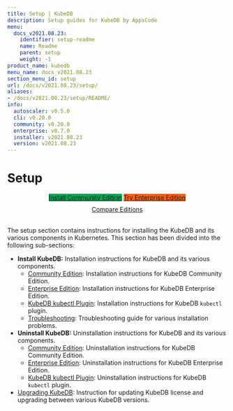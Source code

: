 ```yaml
---
title: Setup | KubeDB
description: Setup guides for KubeDB by AppsCode
menu:
  docs_v2021.08.23:
    identifier: setup-readme
    name: Readme
    parent: setup
    weight: -1
product_name: kubedb
menu_name: docs_v2021.08.23
section_menu_id: setup
url: /docs/v2021.08.23/setup/
aliases:
- /docs/v2021.08.23/setup/README/
info:
  autoscaler: v0.5.0
  cli: v0.20.0
  community: v0.20.0
  enterprise: v0.7.0
  installer: v2021.08.23
  version: v2021.08.23
---
```


# Setup

<div style="text-align: center;">
  <a class="button is-link is-medium is-active has-text-weight-normal" href="/docs/v2021.08.23/setup/install/community" style="background:#00A651; width: 18rem;">Install Community Edition</a>
  <a class="button is-info is-medium is-active has-text-weight-normal" href="/docs/v2021.08.23/setup/install/enterprise"  style="background:#FC6011; width: 18rem;">Try Enterprise Edition</a>
  <a style="margin-top: 10px; display: block;" href="/docs/v2021.08.23/overview/README">Compare Editions</a>
</div>
<br>

The setup section contains instructions for installing the KubeDB and its various components in Kubernetes. This section has been divided into the following sub-sections:

- **Install KubeDB:** Installation instructions for KubeDB and its various components.
  - [Community Edition](/docs/v2021.08.23/setup/install/community): Installation instructions for KubeDB Community Edition.
  - [Enterprise Edition](/docs/v2021.08.23/setup/install/enterprise): Installation instructions for KubeDB Enterprise Edition.
  - [KubeDB kubectl Plugin](/docs/v2021.08.23/setup/install/kubectl_plugin): Installation instructions for KubeDB `kubectl` plugin.
  - [Troubleshooting](/docs/v2021.08.23/setup/install/troubleshoting): Troubleshooting guide for various installation problems.
- **Uninstall KubeDB:** Uninstallation instructions for KubeDB and its various components.
  - [Community Edition](/docs/v2021.08.23/setup/uninstall/community): Uninstallation instructions for KubeDB Community Edition.
  - [Enterprise Edition](/docs/v2021.08.23/setup/uninstall/enterprise): Uninstallation instructions for KubeDB Enterprise Edition.
  - [KubeDB kubectl Plugin](/docs/v2021.08.23/setup/uninstall/kubectl_plugin): Uninstallation instructions for KubeDB `kubectl` plugin.
- [Upgrading KubeDB](/docs/v2021.08.23/setup/upgrade/): Instruction for updating KubeDB license and upgrading between various KubeDB versions.
